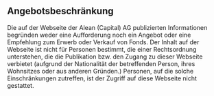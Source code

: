 ## Angebotsbeschränkung

Die auf der Webseite der Alean (Capital) AG publizierten Informationen begründen weder eine Aufforderung noch ein Angebot oder eine Empfehlung zum Erwerb oder Verkauf von Fonds. Der Inhalt auf der Webseite ist nicht für Personen bestimmt, die einer Rechtsordnung unterstehen, die die Publikation bzw. den Zugang zu dieser Webseite verbietet (aufgrund der Nationalität der betreffenden Person, ihres Wohnsitzes oder aus anderen Gründen.) Personen, auf die solche Einschränkungen zutreffen, ist der Zugriff auf diese Webseite nicht gestattet.